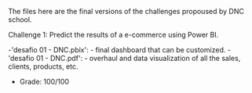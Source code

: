 The files here are the final versions of the challenges propoused by DNC school.

Challenge 1: Predict the results of a e-commerce using Power BI.

-'desafio 01 - DNC.pbix': - final dashboard that can be customized.
-'desafio 01 - DNC.pdf': - overhaul and data visualization of all the sales, clients, products, etc.
- Grade: 100/100
